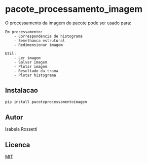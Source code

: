 # pacote_processamento_imagem

O processamento da imagem do pacote pode ser usado para:
	
	Em processamento:
		- Correspondencia de histograma
		- Semelhanca estrutural
		- Redimensionar imagem
	
	Util:
		- Ler imagem
		- Salvar imagem
		- Plotar imagem
		- Resultado da trama
		- Plotar histograma

## Instalacao

```bash
pip install pacoteprocessamentoimagem
```

## Autor
Isabela Rossetti

## Licenca
[MIT](https://github.com/isabela-rossetti/pacote_imagem_python/blob/main/LICENSE.txt)

